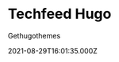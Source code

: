 ---
title: Techfeed Hugo
github: https://github.com/gethugothemes/techfeed-hugo
demo: https://demo.gethugothemes.com/techfeed/site/
author: Gethugothemes
ssg:
  - Hugo
css:
  - Bootstrap
archetype:
  - Blog
date: 2021-08-29T16:01:35.000Z
description: >-
  TechFeed is a personal blog theme powered by Hugo. We have created this theme
  based on Bootstrap 5. It gives a Responsive, Fast, and Smooth experience to
  the user.
draft: false
publish_date: '2021-08-03T11:15:25Z'
update_date: '2022-06-01T05:29:49Z'
github_star: 19
github_fork: 16
---